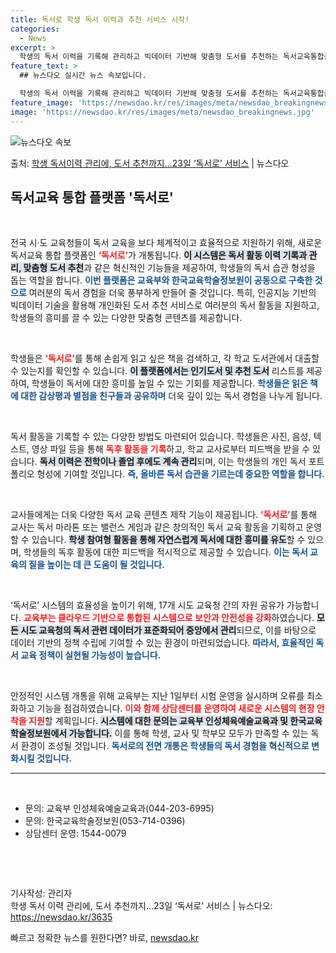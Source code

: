```yaml
---
title: 독서로 학생 독서 이력과 추천 서비스 시작!
categories:
  - News
excerpt: >
  학생의 독서 이력을 기록해 관리하고 빅데이터 기반해 맞춤형 도서를 추천하는 독서교육통합플랫폼인 독서로가 문을…
feature_text: >
  ## 뉴스다오 실시간 뉴스 속보입니다.

  학생의 독서 이력을 기록해 관리하고 빅데이터 기반해 맞춤형 도서를 추천하는 독서교육통합플랫폼인 독서로가 문을…
feature_image: 'https://newsdao.kr/res/images/meta/newsdao_breakingnews.jpg'
image: 'https://newsdao.kr/res/images/meta/newsdao_breakingnews.jpg'
---
```


![뉴스다오 속보](https://newsdao.kr/res/images/meta/newsdao_breakingnews.jpg)

<p>출처: <a href="https://newsdao.kr/3635" rel="dofollow">학생 독서이력 관리에, 도서 추천까지…23일 ‘독서로’ 서비스</a> | 뉴스다오</p>

<h2 data-ke-size="size26">독서교육 통합 플랫폼 '독서로'</h2>

<p data-ke-size="size16">&nbsp;</p>
전국 시·도 교육청들이 독서 교육을 보다 체계적이고 효율적으로 지원하기 위해, 새로운 독서교육 통합 플랫폼인 <b><span style="color: #ee2323;">‘독서로’</span></b>가 개통됩니다. <b><span style="background-color: #21538527;">이 시스템은 독서 활동 이력 기록과 관리, 맞춤형 도서 추천</span></b>과 같은 혁신적인 기능들을 제공하여, 학생들의 독서 습관 형성을 돕는 역할을 합니다. <b><span style="color: #1a5490;">이번 플랫폼은 교육부와 한국교육학술정보원이 공동으로 구축한 것으로</span></b> 여러분의 독서 경험을 더욱 풍부하게 만들어 줄 것입니다. 특히, 인공지능 기반의 빅데이터 기술을 활용해 개인화된 도서 추천 서비스로 여러분의 독서 활동을 지원하고, 학생들의 흥미를 끌 수 있는 다양한 맞춤형 콘텐츠를 제공합니다.</p>

<p data-ke-size="size16">&nbsp;</p>
학생들은 <b><span style="color: #ee2323;">‘독서로’</span></b>를 통해 손쉽게 읽고 싶은 책을 검색하고, 각 학교 도서관에서 대출할 수 있는지를 확인할 수 있습니다. <b><span style="background-color: #21538527;">이 플랫폼에서는 인기도서 및 추천 도서</span></b> 리스트를 제공하여, 학생들이 독서에 대한 흥미를 높일 수 있는 기회를 제공합니다. <b><span style="color: #1a5490;">학생들은 읽은 책에 대한 감상평과 별점을 친구들과 공유하며</span></b> 더욱 깊이 있는 독서 경험을 나누게 됩니다.

<p data-ke-size="size16">&nbsp;</p>
독서 활동을 기록할 수 있는 다양한 방법도 마련되어 있습니다. 학생들은 사진, 음성, 텍스트, 영상 파일 등을 통해 <b><span style="color: #ee2323;">독후 활동을 기록</span></b>하고, 학교 교사로부터 피드백을 받을 수 있습니다. <b><span style="background-color: #21538527;">독서 이력은 전학이나 졸업 후에도 계속 관리</span></b>되며, 이는 학생들의 개인 독서 포트폴리오 형성에 기여할 것입니다. <b><span style="color: #1a5490;">즉, 올바른 독서 습관을 기르는데 중요한 역할을 합니다.</span></b>

<p data-ke-size="size16">&nbsp;</p>
교사들에게는 더욱 다양한 독서 교육 콘텐츠 제작 기능이 제공됩니다. <b><span style="color: #ee2323;">‘독서로’</span></b>를 통해 교사는 독서 마라톤 또는 밸런스 게임과 같은 창의적인 독서 교육 활동을 기획하고 운영할 수 있습니다. <b><span style="background-color: #21538527;">학생 참여형 활동을 통해 자연스럽게 독서에 대한 흥미를 유도</span></b>할 수 있으며, 학생들의 독후 활동에 대한 피드백을 적시적으로 제공할 수 있습니다. <b><span style="color: #1a5490;">이는 독서 교육의 질을 높이는 데 큰 도움이 될 것입니다.</span></b>

<p data-ke-size="size16">&nbsp;</p>
‘독서로’ 시스템의 효율성을 높이기 위해, 17개 시도 교육청 간의 자원 공유가 가능합니다. <b><span style="color: #ee2323;">교육부는 클라우드 기반으로 통합된 시스템으로 보안과 안전성을 강화</span></b>하였습니다. <b><span style="background-color: #21538527;">모든 시도 교육청의 독서 관련 데이터가 표준화되어 중앙에서 관리</span></b>되므로, 이를 바탕으로 데이터 기반의 정책 수립에 기여할 수 있는 환경이 마련되었습니다. <b><span style="color: #1a5490;">따라서, 효율적인 독서 교육 정책이 실현될 가능성이 높습니다.</span></b>

<p data-ke-size="size16">&nbsp;</p>
안정적인 시스템 개통을 위해 교육부는 지난 1일부터 시험 운영을 실시하며 오류를 최소화하고 기능을 점검하였습니다. <b><span style="color: #ee2323;">이와 함께 상담센터를 운영하여 새로운 시스템의 현장 안착을 지원</span></b>할 계획입니다. <b><span style="background-color: #21538527;">시스템에 대한 문의는 교육부 인성체육예술교육과 및 한국교육학술정보원에서 가능합니다.</span></b> 이를 통해 학생, 교사 및 학부모 모두가 만족할 수 있는 독서 환경이 조성될 것입니다. <b><span style="color: #1a5490;">독서로의 전면 개통은 학생들의 독서 경험을 혁신적으로 변화시킬 것입니다.</span></b>

<hr/>

<p data-ke-size="size16">&nbsp;</p>
<ul>
    <li>문의: 교육부 인성체육예술교육과(044-203-6995)</li>
    <li>문의: 한국교육학술정보원(053-714-0396)</li>
    <li>상담센터 운영: 1544-0079</li>
</ul>

<p data-ke-size="size16">&nbsp;</p>
<p data-ke-size="size16">&nbsp;</p>
<p data-ke-size="size16">기사작성: 관리자<br/>학생 독서 이력 관리에, 도서 추천까지…23일 ‘독서로’ 서비스 | 뉴스다오: <a href="https://newsdao.kr/3635" target="_blank">https://newsdao.kr/3635</a></p> 

빠르고 정확한 뉴스를 원한다면? 바로, <a href="https://newsdao.kr" rel="dofollow">newsdao.kr</a>


